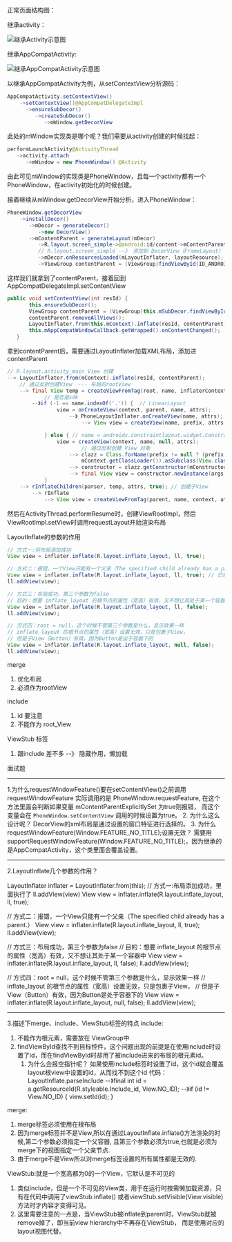 正常页面结构图：

继承activity：

![继承Activity示意图](/Users/liujian/Documents/study/books/AndroidStudy/图片/继承Activity示意图.png)

继承AppCompatActivity:

![继承AppCompatActivity示意图](/Users/liujian/Documents/study/books/AndroidStudy/图片/继承AppCompatActivity示意图.png)

以继承AppCompatActivity为例，从setContextView分析源码：

```java
AppCompatActivity.setContextView()
    ->setContextView()@AppCompatDelegateImpl
      ->ensureSubDecor()
         ->createSubDecor()
            ->mWindow.getDecorView
```

此处的mWindow实现类是哪个呢？我们需要从activity创建的时候找起：
 ```java
performLaunchActivity@ActivityThread
    ->activity.attach
       ->mWindow = new PhoneWindow() @Activity
 ```

由此可见mWindow的实现类是PhoneWindow，且每一个activity都有一个PhoneWindow，在activity初始化的时候创建。

接着继续从mWindow.getDecorView开始分析，进入PhoneWindow：
```java
PhoneWindow.getDecorView
    ->installDecor()
       ->mDecor = generateDecor()
          ->new DecorView()
       ->mContentParent = generateLayout(mDecor)
          ->R.layout.screen_simple->@android:id/content->mContentParent
          // R.layout.screen_simple --》 添加到 DecorView（FrameLayout）
          ->mDecor.onResourcesLoaded(mLayoutInflater, layoutResource); 
          ->ViewGroup contentParent = (ViewGroup)findViewById(ID_ANDROID_CONTENT);
```

 这样我们就拿到了contentParent，接着回到AppCompatDelegateImpl.setContentView

 ```java
public void setContentView(int resId) {
        this.ensureSubDecor();
        ViewGroup contentParent = (ViewGroup)this.mSubDecor.findViewById(16908290);
        contentParent.removeAllViews();
        LayoutInflater.from(this.mContext).inflate(resId, contentParent);
        this.mAppCompatWindowCallback.getWrapped().onContentChanged();
    }
 ```

拿到contentParent后，需要通过LayoutInflater加载XML布局，添加进contentParent

```java
// R.layout.activity_main View 创建
--> LayoutInflater.from(mContext).inflate(resId, contentParent);
	// 通过反射创建View  --- 布局的rootView
	--> final View temp = createViewFromTag(root, name, inflaterContext, attrs);
			// 是否是sdk
		--》if (-1 == name.indexOf('.')) {  // LinearLayout 
                view = onCreateView(context, parent, name, attrs);
                	--》 PhoneLayoutInflater.onCreateView(name, attrs);
                		--> View view = createView(name, prefix, attrs);

            } else { // name = androidx.constraintlayout.widget.ConstraintLayout
                view = createView(context, name, null, attrs);
                		// 通过反射创建 View 对象
                	--> clazz = Class.forName(prefix != null ? (prefix + name) : name, false,
                        mContext.getClassLoader()).asSubclass(View.class);
                	--> constructor = clazz.getConstructor(mConstructorSignature);
                	--> final View view = constructor.newInstance(args);
            }
    --> rInflateChildren(parser, temp, attrs, true); // 创建子View
    	--> rInflate
    		--> View view = createViewFromTag(parent, name, context, attrs);
```

然后在ActivityThread.performResume时，创建ViewRootImpl，然后ViewRootImpl.setView时调用requestLayout开始渲染布局

LayoutInflate的参数的作用

```java
// 方式一:将布局添加成功
View view = inflater.inflate(R.layout.inflate_layout, ll, true);

// 方式二：报错，一个View只能有一个父亲（The specified child already has a parent.）
View view = inflater.inflate(R.layout.inflate_layout, ll, true); // 已经addView
ll.addView(view);

// 方式三：布局成功，第三个参数为false
// 目的：想要 inflate_layout 的根节点的属性（宽高）有效，又不想让其处于某一个容器中
View view = inflater.inflate(R.layout.inflate_layout, ll, false);
ll.addView(view);

// 方式四：root = null，这个时候不管第三个参数是什么，显示效果一样
// inflate_layout 的根节点的属性（宽高）设置无效，只是包裹子View，
// 但是子View（Button）有效，因为Button是出于容器下的
View view = inflater.inflate(R.layout.inflate_layout, null, false);
ll.addView(view);
```

merge
1. 优化布局
2. 必须作为rootView


include
1. id 要注意
2. 不能作为 root_View

ViewStub 标签

1. 跟include 差不多  --》 隐藏作用，懒加载

面试题

---

1.为什么requestWindowFeature()要在setContentView()之前调用
	requestWindowFeature 实际调用的是 PhoneWindow.requestFeature,
	在这个方法里面会判断如果变量 mContentParentExplicitlySet 为true则报错，
	而这个变量会在 `PhoneWindow.setContentView` 调用的时候设置为true。
2. 为什么这么设计呢？
	DecorView的xml布局是通过设置的窗口特征进行选择的。
3. 为什么 requestWindowFeature(Window.FEATURE_NO_TITLE);设置无效？
	需要用 supportRequestWindowFeature(Window.FEATURE_NO_TITLE);，因为继承的是AppCompatActivity，这个类里面会覆盖设置。

---


2.LayoutInflate几个参数的作用？


LayoutInflater inflater = LayoutInflater.from(this);
// 方式一:布局添加成功，里面执行了 ll.addView(view)
View view = inflater.inflate(R.layout.inflate_layout, ll, true);

// 方式二：报错，一个View只能有一个父亲（The specified child already has a parent.）
View view = inflater.inflate(R.layout.inflate_layout, ll, true);
ll.addView(view);

// 方式三：布局成功，第三个参数为false
// 目的：想要 inflate_layout 的根节点的属性（宽高）有效，又不想让其处于某一个容器中
View view = inflater.inflate(R.layout.inflate_layout, ll, false);
ll.addView(view);

// 方式四：root = null，这个时候不管第三个参数是什么，显示效果一样
// inflate_layout 的根节点的属性（宽高）设置无效，只是包裹子View，
// 但是子View（Button）有效，因为Button是处于容器下的
View view = inflater.inflate(R.layout.inflate_layout, null, false);
ll.addView(view);

---

3.描述下merge、include、ViewStub标签的特点
include:
1. 不能作为根元素，需要放在 ViewGroup中
2. findViewById查找不到目标控件，这个问题出现的前提是在使用include时设置了id，而在findViewById时却用了被include进来的布局的根元素id。
   1. 为什么会报空指针呢？
   如果使用include标签时设置了id，这个id就会覆盖 layout根view中设置的id，从而找不到这个id
   代码：LayoutInflate.parseInclude 
   			--》final int id = a.getResourceId(R.styleable.Include_id, View.NO_ID);
   			--》if (id != View.NO_ID) {
                    view.setId(id);
                } 

merge:
1. merge标签必须使用在根布局
2. 因为merge标签并不是View,所以在通过LayoutInflate.inflate()方法渲染的时候,第二个参数必须指定一个父容器,
	且第三个参数必须为true,也就是必须为merge下的视图指定一个父亲节点.
3. 由于merge不是View所以对merge标签设置的所有属性都是无效的.

ViewStub:就是一个宽高都为0的一个View，它默认是不可见的
1. 类似include，但是一个不可见的View类，用于在运行时按需懒加载资源，只有在代码中调用了viewStub.inflate()
	或者viewStub.setVisible(View.visible)方法时才内容才变得可见。
2. 这里需要注意的一点是，当ViewStub被inflate到parent时，ViewStub就被remove掉了，即当前view hierarchy中不再存在ViewStub，
	而是使用对应的layout视图代替。